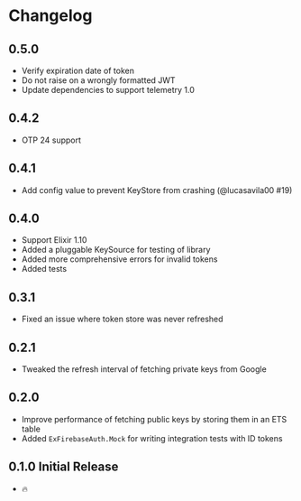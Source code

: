 # Changelog

## 0.5.0

- Verify expiration date of token
- Do not raise on a wrongly formatted JWT
- Update dependencies to support telemetry 1.0

## 0.4.2

- OTP 24 support

## 0.4.1

- Add config value to prevent KeyStore from crashing (@lucasavila00 #19)

## 0.4.0

- Support Elixir 1.10
- Added a pluggable KeySource for testing of library
- Added more comprehensive errors for invalid tokens
- Added tests

## 0.3.1

- Fixed an issue where token store was never refreshed

## 0.2.1

- Tweaked the refresh interval of fetching private keys from Google

## 0.2.0

- Improve performance of fetching public keys by storing them in an ETS table
- Added `ExFirebaseAuth.Mock` for writing integration tests with ID tokens

## 0.1.0 Initial Release

- 🔥
